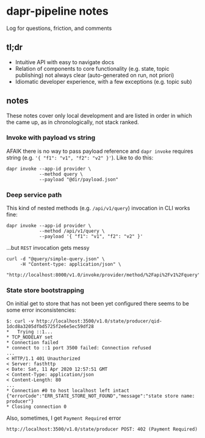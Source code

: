 # dapr-pipeline notes

Log for questions, friction, and comments

## tl;dr

* Intuitive API with easy to navigate docs
* Relation of components to core functionality (e.g. state, topic publishing) not always clear (auto-generated on run, not priori)
* Idiomatic developer experience, with a few exceptions (e.g. topic sub)

## notes

These notes cover only local development and are listed in order in which the came up, as in chronologically, not stack ranked.

### Invoke with payload vs string

AFAIK there is no way to pass payload reference and `dapr invoke` requires string (e.g. `'{ "f1": "v1", "f2": "v2" }'`). Like to do this:

```shell
dapr invoke --app-id provider \
            --method query \
            --payload "@dir/payload.json"
```

### Deep service path

This kind of nested methods (e.g. `/api/v1/query`) invocation in CLI works fine:

```shell
dapr invoke --app-id provider \
            --method /api/v1/query \
            --payload '{ "f1": "v1", "f2": "v2" }'
```

...but `REST` invocation gets messy

```shell
curl -d "@query/simple-query.json" \
     -H "Content-type: application/json" \
     "http://localhost:8000/v1.0/invoke/provider/method/%2Fapi%2Fv1%2Fquery"
```

### State store bootstrapping

On initial get to store that has not been yet configured there seems to be some error inconsistencies:

```shell
$: curl -v http://localhost:3500/v1.0/state/producer/qid-1dcd8a3205dfbd5725f2e6e5ec59df28
*   Trying ::1...
* TCP_NODELAY set
* Connection failed
* connect to ::1 port 3500 failed: Connection refused
...
< HTTP/1.1 401 Unauthorized
< Server: fasthttp
< Date: Sat, 11 Apr 2020 12:57:51 GMT
< Content-Type: application/json
< Content-Length: 80
...
* Connection #0 to host localhost left intact
{"errorCode":"ERR_STATE_STORE_NOT_FOUND","message":"state store name: producer"}
* Closing connection 0
```

Also, sometimes, I get `Payment Required` error

```shell
http://localhost:3500/v1.0/state/producer POST: 402 (Payment Required)
```
